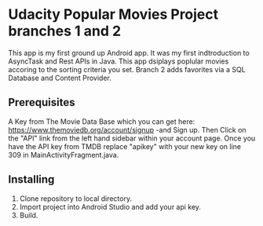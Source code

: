 # Udacity Popular Movies Project branches 1 and 2
This app is my first ground up Android app. It was my first indtroduction to AsyncTask and Rest APIs in Java.
This app dsiplays poplular movies accoring to the sorting criteria you set.
Branch 2 adds favorites via a SQL Database and Content Provider.

## Prerequisites
A Key from The Movie Data Base which you can get here: https://www.themoviedb.org/account/signup -and Sign up. 
Then Click on the "API" link from the left hand sidebar within your account page.
Once you have the API key from TMDB replace "apikey" with your new key on line 309 in MainActivityFragment.java.

## Installing
1. Clone repository to local directory.
2. Import project into Android Studio and add your api key.
3. Build.
